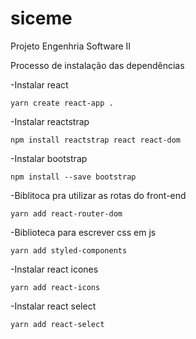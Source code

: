 # siceme
Projeto Engenhria Software II

Processo de instalação das dependências

-Instalar react
```
yarn create react-app . 
```

 
 
-Instalar reactstrap
```
npm install reactstrap react react-dom
```

-Instalar bootstrap
```
npm install --save bootstrap
```


-Biblitoca pra utilizar as rotas do front-end
```
yarn add react-router-dom 
```
-Biblioteca para escrever css em js 
```
yarn add styled-components 
```
-Instalar react icones
```
yarn add react-icons
```
-Instalar react select
```
yarn add react-select
```
